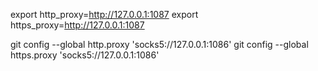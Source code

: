 export http_proxy=http://127.0.0.1:1087
export https_proxy=http://127.0.0.1:1087

git config --global http.proxy 'socks5://127.0.0.1:1086'
git config --global https.proxy 'socks5://127.0.0.1:1086'